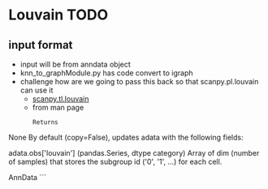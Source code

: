 # Louvain TODO

## input format
- input will be from anndata object
- knn_to_graphModule.py has code convert to igraph
- challenge how are we going to pass this back so that scanpy.pl.louvain can use it
    * [scanpy.tl.louvain](https://icb-scanpy.readthedocs-hosted.com/en/stable/api/scanpy.tl.louvain.html#scanpy.tl.louvain)
    * from man page
        ```
        Returns
None
By default (copy=False), updates adata with the following fields:

adata.obs['louvain'] (pandas.Series, dtype category)
Array of dim (number of samples) that stores the subgroup id ('0', '1', …) for each cell.

AnnData
        ```